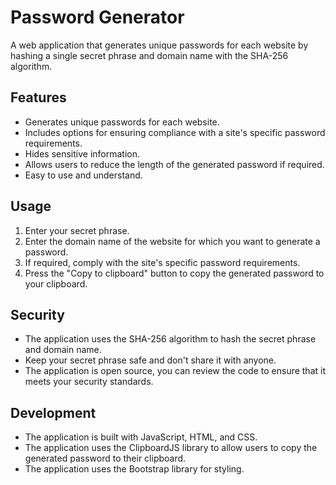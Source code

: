 # Password Generator

A web application that generates unique passwords for each website by hashing a single secret phrase and domain name with the SHA-256 algorithm.

## Features
- Generates unique passwords for each website.
- Includes options for ensuring compliance with a site's specific password requirements.
- Hides sensitive information.
- Allows users to reduce the length of the generated password if required.
- Easy to use and understand.

## Usage
1. Enter your secret phrase.
2. Enter the domain name of the website for which you want to generate a password.
3. If required, comply with the site's specific password requirements.
4. Press the "Copy to clipboard" button to copy the generated password to your clipboard.

## Security
- The application uses the SHA-256 algorithm to hash the secret phrase and domain name.
- Keep your secret phrase safe and don't share it with anyone.
- The application is open source, you can review the code to ensure that it meets your security standards.

## Development
- The application is built with JavaScript, HTML, and CSS.
- The application uses the ClipboardJS library to allow users to copy the generated password to their clipboard.
- The application uses the Bootstrap library for styling.
